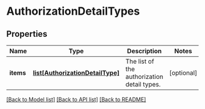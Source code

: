 # AuthorizationDetailTypes

## Properties
Name | Type | Description | Notes
------------ | ------------- | ------------- | -------------
**items** | [**list[AuthorizationDetailType]**](AuthorizationDetailType.md) | The list of the authorization detail types. | [optional] 

[[Back to Model list]](../README.md#documentation-for-models) [[Back to API list]](../README.md#documentation-for-api-endpoints) [[Back to README]](../README.md)


